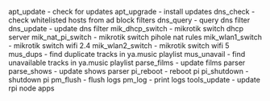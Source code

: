 apt_update - check for updates
apt_upgrade - install updates
dns_check - check whitelisted hosts from ad block filters
dns_query - query dns filter
dns_update - update dns filter
mik_dhcp_switch - mikrotik switch dhcp server
mik_nat_pi_switch - mikrotik switch pihole nat rules
mik_wlan1_switch - mikrotik switch wifi 2.4
mik_wlan2_switch - mikrotik switch wifi 5
mus_dups - find duplicate tracks in ya.music playlist
mus_unavail - find unavailable tracks in ya.music playlist
parse_films - update films parser
parse_shows - update shows parser
pi_reboot - reboot pi
pi_shutdown - shutdown pi
pm_flush - flush logs
pm_log - print logs
tools_update - update rpi node apps
